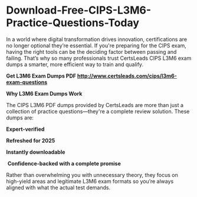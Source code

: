 # Download-Free-CIPS-L3M6-Practice-Questions-Today
<p>In a world where digital transformation drives innovation, certifications are no longer optional they&rsquo;re essential. If you&#39;re preparing for the CIPS exam, having the right tools can be the deciding factor between passing and failing. That&rsquo;s why so many professionals trust CertsLeads CIPS L3M6 exam dumps a smarter, more efficient way to train and qualify.</p> <p><strong>Get L3M6 Exam Dumps PDF&nbsp;<a href="http://www.certsleads.com/cips/l3m6-exam-questions">http://www.certsleads.com/cips/l3m6-exam-questions</a></strong></p> <p><strong>Why L3M6 Exam Dumps Work</strong></p> <p>The CIPS L3M6 PDF dumps provided by CertsLeads are more than just a collection of practice questions&mdash;they&#39;re a complete review solution. These dumps are:</p> <p><strong>Expert-verified</strong></p> <p><strong>Refreshed for 2025</strong></p> <p><strong>Instantly downloadable</strong></p> <p>&nbsp;<strong>Confidence-backed with a complete promise</strong></p> <p>Rather than overwhelming you with unnecessary theory, they focus on high-yield areas and legitimate L3M6 exam formats so you&rsquo;re always aligned with what the actual test demands.</p> <p>&nbsp;</p>
